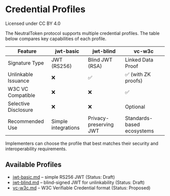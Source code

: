 # Credential Profiles
Licensed under CC BY 4.0


The NeutralToken protocol supports multiple credential profiles. The table below compares key capabilities of each profile.

| Feature                | jwt-basic | jwt-blind | vc-w3c |
|------------------------|----------|-----------|--------|
| Signature Type         | JWT (RS256) | Blind JWT (RSA) | Linked Data Proof |
| Unlinkable Issuance    | ❌ | ✅ | ✅ (with ZK proofs) |
| W3C VC Compatible      | ❌ | ❌ | ✅ |
| Selective Disclosure   | ❌ | ❌ | Optional |
| Recommended Use        | Simple integrations | Privacy-preserving JWT | Standards-based ecosystems |

Implementers can choose the profile that best matches their security and interoperability requirements.

## Available Profiles

- [jwt-basic.md](jwt-basic.md) – simple RS256 JWT (Status: Draft)
- [jwt-blind.md](jwt-blind.md) – blind-signed JWT for unlinkability (Status: Draft)
- [vc-w3c.md](vc-w3c.md) – W3C Verifiable Credential format (Status: Proposed)

